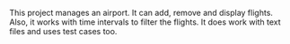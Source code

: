 This project manages an airport. It can add, remove and display flights. Also, it works with time intervals to filter the flights. It does work with text files and uses test cases too.
